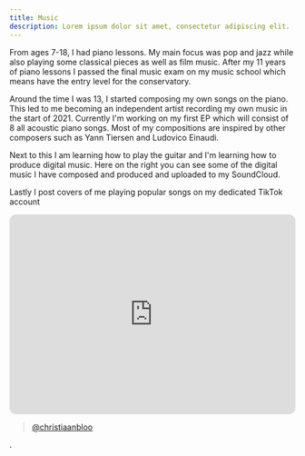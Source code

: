 ```yaml
---
title: Music
description: Lorem ipsum dolor sit amet, consectetur adipiscing elit.
---
```


From ages 7-18, I had piano lessons. My main focus was pop and jazz while also playing some classical pieces as well as film music. After my 11 years of piano lessons I passed the final music exam on my music school which means have the entry level for the conservatory.

Around the time I was 13, I started composing my own songs on the piano. This led to me becoming an independent artist recording my own music in the start of 2021. Currently I'm working on my first EP which will consist of 8 all acoustic piano songs. Most of my compositions are inspired by other composers such as Yann Tiersen and Ludovico Einaudi. 

Next to this I am learning how to play the guitar and I'm learning how to produce digital music. Here on the right you can see some of the digital music I have composed and produced and uploaded to my SoundCloud.

Lastly I post covers of me playing popular songs on my dedicated TikTok account


<iframe
  style="border-radius:12px"
  src="https://open.spotify.com/embed/artist/17FMqugClHQdCkR4akYaxT?utm_source=generator"
  width="100%"
  height="352"
  frameBorder="0"
  allowfullscreen=""
  allow="autoplay; clipboard-write; encrypted-media; fullscreen; picture-in-picture" loading="lazy"></iframe>


<blockquote
 class="tiktok-embed"
 cite="https://www.tiktok.com/@christiaanbloo"
 data-unique-id="christiaanbloo" 
 data-embed-type="creator" 
 style="max-width: 780px; min-width: 288px;" > <section> <a 
 target="_blank" 
 href="https://www.tiktok.com/@christiaanbloo?refer=creator_embed">@christiaanbloo</a> </section> </blockquote> 
<script async src="https://www.tiktok.com/embed.js"></script>.
